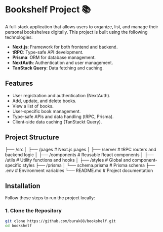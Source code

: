 # Bookshelf Project 📚

A full-stack application that allows users to organize, list, and manage their personal bookshelves digitally. This project is built using the following technologies:

- **Next.js**: Framework for both frontend and backend.
- **tRPC**: Type-safe API development.
- **Prisma**: ORM for database management.
- **NextAuth**: Authentication and user management.
- **TanStack Query**: Data fetching and caching.

## Features

- User registration and authentication (NextAuth).
- Add, update, and delete books.
- View a list of books.
- User-specific book management.
- Type-safe APIs and data handling (tRPC, Prisma).
- Client-side data caching (TanStackt Query).

## Project Structure
├── /src
│   ├── /pages        # Next.js pages
│   ├── /server       # tRPC routers and backend logic
│   ├── /components   # Reusable React components
│   ├── /utils        # Utility functions and hooks
│   ├── /styles       # Global and component-specific styles
├── /prisma
│   └── schema.prisma # Prisma schema
├── .env              # Environment variables
└── README.md         # Project documentation

## Installation

Follow these steps to run the project locally:

### 1. Clone the Repository

```bash
git clone https://github.com/burak88/bookshelf.git
cd bookshelf

